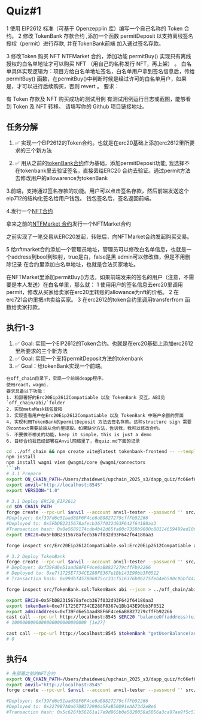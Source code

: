 # Quiz#1

1 使用 EIP2612 标准（可基于 Openzepplin 库）编写一个自己名称的 Token 合约。
2 修改 TokenBank 存款合约 ,添加一个函数 permitDeposit 以支持离线签名授权（permit）进行存款, 并在TokenBank前端 加入通过签名存款。

3 修改Token 购买 NFT NTFMarket 合约，添加功能 permitBuy() 实现只有离线授权的白名单地址才可以购买 NFT （用自己的名称发行 NFT，再上架） 。
白名单具体实现逻辑为：项目方给白名单地址签名，白名单用户拿到签名信息后，传给 permitBuy() 函数，在permitBuy()中判断时候是经过许可的白名单用户，如果是，才可以进行后续购买，否则 revert 。
要求：

有 Token 存款及 NFT 购买成功的测试用例
有测试用例运行日志或截图，能够看到 Token 及 NFT 转移。
请填写你的 Github 项目链接地址。

## 任务分解

1. ✅ 实现一个EIP2612的Token合约。也就是在erc20基础上添加erc2612里所要求的三个新方法

2. ✅ 用从之前的[tokenBank合约](https://github.com/zhaidewei/upchain_2025_s3/blob/main/dapp_quiz/56e455b3/contracts/src/TokenBank.sol)作为基础，添加permitDeposit功能, 我选择不在tokenbank里去验证签名，直接丢给ERC20 合约去验证。通过permit方法去修改用户的allowarence为tokenBank

3.前端，支持通过签名存款的功能。用户可以点击签名存款，然后前端发送这个eip712的结构化签名给用户钱包。
钱包签名后，签名返回前端。

4.发行一个[NFT合约](https://github.com/zhaidewei/upchain_2025_s3/blob/main/foundry_quiz/08973815/src/ExtendedERC721.sol)

拿来之前的[NTFMarket 合约](https://github.com/zhaidewei/upchain_2025_s3/blob/main/foundry_quiz/08973815/src/NftMarket.sol)发行一个NFTMarket合约

之前实现了一笔交易从ERC20发起，转账后，向NFTMarket合约发起购买交易。

5 给nftmarket合约添加一个管理员地址，管理员可以修改白名单信息，也就是一个address到bool到映射，true是白，false是黑
admin可以修改值，但是不用删除记录
在合约里添加白名单地址，也就是合法买家地址。

在NFTMarket里添加permitBuy()方法，如果前端发来的签名的用户（注意，不需要是本人发送）在白名单里，那么就：
1 使用用户的签名信息去erc20里调用permit，修改从买家给卖家在erc20里转账的allowance为nft的价格。
2 在erc721合约里把nft卖给买家。
3 在erc2612的token合约里调用transferfrom 函数给卖家打款。

## 执行1-3

1. ✅ Goal: 实现一个EIP2612的Token合约。也就是在erc20基础上添加erc2612里所要求的三个新方法
2. ✅ Goal: 实现一个支持permitDeposit方法的tokenbank
3. ✅ Goal：给tokenBank实现一个前端。


```prompt
在off_chain目录下，实现一个前端deapp程序。
使用react，wagmi.
要求具备以下功能：
1. 和部署好的Erc20Eip2612Compatiable 以及 TokenBank 交互。ABI见`off_chain/abi/`folder
2. 实现metaMask钱包登陆
3. 实现查看用户在Erc20Eip2612Compatiable 以及 TokenBank 中账户余额的界面
4. 实现利用TokenBank的permitDeposit 方法去签名存款。这种structure sign 需要的context需要前端从合约里提取。如果缺少方法，告诉我，我可以修改合约。
5. 不要做不相关的功能，keep it simple，this is just a demo
6. 目标合约我已经部署在Anvil网络里了，看quiz.md下面的记录
```

```sh
cd ../off_chain && npm create vite@latest tokenbank-frontend -- --template react-ts
npm install
npm install wagmi viem @wagmi/core @wagmi/connectors
```sh
# 3.1 Prepare
export ON_CHAIN_PATH=/Users/zhaidewei/upchain_2025_s3/dapp_quiz/fc66ef6c/on_chain
export anvil="http://localhost:8545"
export VERSION="1.0"

# 3.1 Deploy ERC20_EIP2612
cd $ON_CHAIN_PATH
forge create --rpc-url $anvil --account anvil-tester --password '' src/Erc20Eip2612Compatiable.sol:Erc20Eip2612Compatiable --broadcast --constructor-args $VERSION
#Deployer: 0xf39Fd6e51aad88F6F4ce6aB8827279cffFb92266
#Deployed to: 0x5FbDB2315678afecb367f032d93F642f64180aa3
#Transaction hash: 0x0e5689174cdb4b42d65fa00c7358b9600c80114659499ed106670b561186bae6
export ERC20=0x5FbDB2315678afecb367f032d93F642f64180aa3

forge inspect src/Erc20Eip2612Compatiable.sol:Erc20Eip2612Compatiable abi --json > ../off_chain/abi_Erc20Eip2612Compatiable.json

# 3.2 Deploy TokenBank
forge create --rpc-url $anvil --account anvil-tester --password '' src/TokenBank.sol:TokenBank --broadcast --constructor-args $ERC20
# Deployer: 0xf39Fd6e51aad88F6F4ce6aB8827279cffFb92266
# Deployed to: 0xe7f1725E7734CE288F8367e1Bb143E90bb3F0512
# Transaction hash: 0x99dbf457806075cc33cf516376b06275feb4eb590c9bbf442f5b63045868a764

forge inspect src/TokenBank.sol:TokenBank abi --json > ../off_chain/abi_TokenBank.json

export ERC20=0x5FbDB2315678afecb367f032d93F642f64180aa3
export tokenBank=0xe7f1725E7734CE288F8367e1Bb143E90bb3F0512
export adminAddress=0xf39Fd6e51aad88F6F4ce6aB8827279cffFb92266
cast call --rpc-url http://localhost:8545 $ERC20 "balanceOf(address)(uint256)" $adminAddress
# 1000000000000000000000000000 [1e27]

cast call --rpc-url http://localhost:8545 $tokenBank "getUserBalance(address)(uint256)" $adminAddress
# 0
```

## 执行4

```sh
# 先部署之前的NFT合约
export ON_CHAIN_PATH=/Users/zhaidewei/upchain_2025_s3/dapp_quiz/fc66ef6c/on_chain
export anvil="http://localhost:8545"
forge create --rpc-url $anvil --account anvil-tester --password '' src/ExtendedErc721.sol:ExtendedERC721 --broadcast

#Deployer: 0xf39Fd6e51aad88F6F4ce6aB8827279cffFb92266
#Deployed to: 0x2279B7A0a67DB372996a5FaB50D91eAA73d2eBe6
#Transaction hash: 0x5c626fb56261a17e9d965b0e5020058a5056a3ca97ae9f5c51ba91a518e71c4a
```
